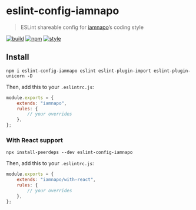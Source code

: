 # eslint-config-iamnapo

> ESLint shareable config for [iamnapo](https://iamnapo.me)’s coding style

[![build](https://badges.iamnapo.me/ci/iamnapo/eslint-config-iamnapo)](https://github.com/iamnapo/eslint-config-iamnapo/actions) [![npm](https://badges.iamnapo.me/npm/eslint-config-iamnapo)](https://www.npmjs.com/package/eslint-config-iamnapo) [![style](https://badges.iamnapo.me/style)](https://iamnapo.me)

## Install

```console
npm i eslint-config-iamnapo eslint eslint-plugin-import eslint-plugin-unicorn -D
```

Then, add this to your `.eslintrc.js`:

```js
module.exports = {
	extends: "iamnapo",
	rules: {
		// your overrides
	},
};
```

### With React support

```console
npx install-peerdeps --dev eslint-config-iamnapo
```

Then, add this to your `.eslintrc.js`:

```js
module.exports = {
	extends: "iamnapo/with-react",
	rules: {
		// your overrides
	},
};
```
